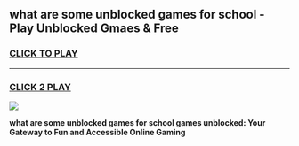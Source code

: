 
## what are some unblocked games for school - Play Unblocked Gmaes & Free
<h3>
<a href="https://premium.freeplayer.one?title=what_are_some_unblocked_games_for_school&ref=19F">CLICK TO PLAY</a></h3>
<hr>

<h3>
<a href="https://premium.freeplayer.one?title=what_are_some_unblocked_games_for_school&ref=19F">CLICK 2 PLAY</a>
  
</h3>

<a href="https://premium.freeplayer.one?title=what_are_some_unblocked_games_for_school&ref=19F/"><img src="https://clearcache.store/games.png"></a>


**what are some unblocked games for school games unblocked: Your Gateway to Fun and Accessible Online Gaming**
